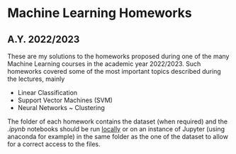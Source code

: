 # Machine Learning Homeworks
## A.Y. 2022/2023


These are my solutions to the homeworks proposed during one of the many Machine Learning courses in the academic year 2022/2023. Such homeworks covered some of the most important topics described during the lectures, mainly
- Linear Classification
- Support Vector Machines (SVM)
- Neural Networks ~ Clustering

The folder of each homework contains the dataset (when required) and the _.ipynb_ notebooks should be run [locally](https://code.visualstudio.com/docs/datascience/jupyter-notebooks) or on an instance of Jupyter (using anaconda for example) in the same folder as the one of the dataset to allow for a correct access to the files.

